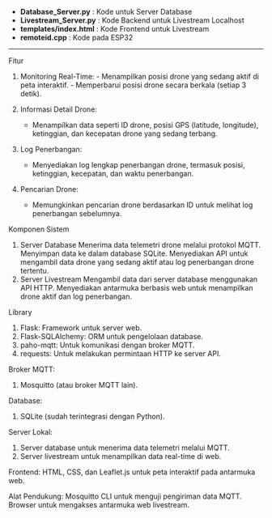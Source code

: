 - **Database_Server.py** : Kode untuk Server Database
- **Livestream_Server.py** : Kode Backend untuk Livestream Localhost
- **templates/index.html** : Kode Frontend untuk Livestream
- **remoteid.cpp** : Kode pada ESP32

---------------------------------------------------------------------------------------------------------------------------


Fitur
  1. Monitoring Real-Time:
    - Menampilkan posisi drone yang sedang aktif di peta interaktif.
    - Memperbarui posisi drone secara berkala (setiap 3 detik).

 2. Informasi Detail Drone:
    - Menampilkan data seperti ID drone, posisi GPS (latitude, longitude), ketinggian, dan kecepatan drone yang sedang terbang.

 3. Log Penerbangan:
    - Menyediakan log lengkap penerbangan drone, termasuk posisi, ketinggian, kecepatan, dan waktu penerbangan.

 4. Pencarian Drone:
    - Memungkinkan pencarian drone berdasarkan ID untuk melihat log penerbangan sebelumnya.


Komponen Sistem
1. Server Database
    Menerima data telemetri drone melalui protokol MQTT.
    Menyimpan data ke dalam database SQLite.
    Menyediakan API untuk mengambil data drone yang sedang aktif atau log penerbangan drone tertentu.
2. Server Livestream
    Mengambil data dari server database menggunakan API HTTP.
    Menyediakan antarmuka berbasis web untuk menampilkan drone aktif dan log penerbangan.
   
Library
1. Flask: Framework untuk server web.
2. Flask-SQLAlchemy: ORM untuk pengelolaan database.
3. paho-mqtt: Untuk komunikasi dengan broker MQTT.
4. requests: Untuk melakukan permintaan HTTP ke server API.

Broker MQTT:
1. Mosquitto (atau broker MQTT lain).

Database:
1. SQLite (sudah terintegrasi dengan Python).

Server Lokal:
1. Server database untuk menerima data telemetri melalui MQTT.
1. Server livestream untuk menampilkan data real-time di web.

Frontend:
HTML, CSS, dan Leaflet.js untuk peta interaktif pada antarmuka web.

Alat Pendukung:
Mosquitto CLI untuk menguji pengiriman data MQTT.
Browser untuk mengakses antarmuka web livestream.
